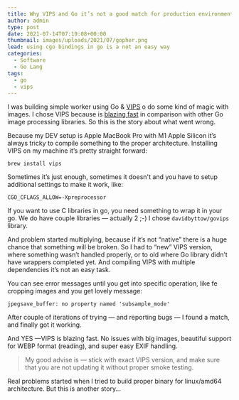 ```yaml
---
title: Why VIPS and Go it’s not a good match for production environment
author: admin
type: post
date: 2021-07-14T07:19:08+00:00
thumbnail: images/uploads/2021/07/gopher.png
lead: using cgo bindings in go is a not an easy way
categories:
  - Software
  - Go Lang
tags:
  - go
  - vips
---
```

I was building simple worker using Go & [VIPS](https://github.com/libvips/libvips) o do some kind of magic with images. I chose VIPS because is [blazing fast](https://github.com/fawick/speedtest-resize) in comparison with other Go image processing libraries. So this is the story about what went wrong.

Because my DEV setup is Apple MacBook Pro with M1 Apple Silicon it’s always tricky to compile something to the proper architecture. Installing VIPS on my machine it’s pretty straight forward:

`brew install vips`

Sometimes it’s just enough, sometimes it doesn't and you have to setup additional settings to make it work, like:

`CGO_CFLAGS_ALLOW=-Xpreprocessor`

If you want to use C libraries in go, you need something to wrap it in your go. We do have couple libraries — actually 2 ;-) I chose `davidbyttow/govips` library.

And problem started multiplying, because if it’s not “native” there is a huge chance that something will be broken. So I had to “new” VIPS version, where something wasn’t handled properly, or to old where Go library didn’t have wrappers completed yet. And compiling VIPS with multiple dependencies it’s not an easy task.

You can see error messages until you get into specific operation, like fe cropping images and you get lovely message:

`jpegsave_buffer: no property named 'subsample_mode'`

After couple of iterations of trying — and reporting bugs — I found a match, and finally got it working.

And YES —VIPS is blazing fast. No issues with big images, beautiful support for WEBP format (reading), and super easy EXIF handling.

> My good advise is — stick with exact VIPS version, and make sure that you are not updating it without proper smoke testing.

Real problems started when I tried to build proper binary for linux/amd64 architecture. But this is another story…